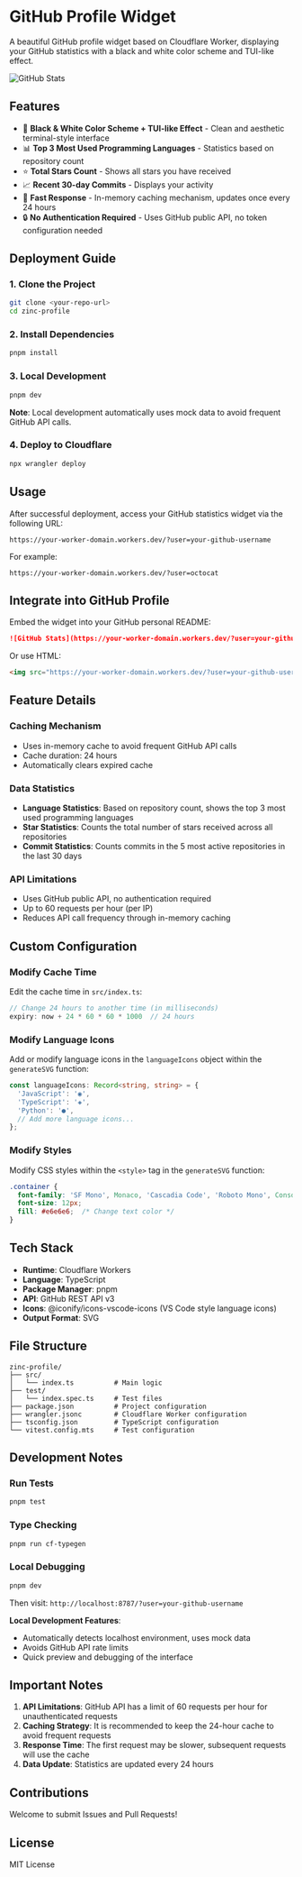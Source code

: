 # GitHub Profile Widget

A beautiful GitHub profile widget based on Cloudflare Worker, displaying your GitHub statistics with a black and white color scheme and TUI-like effect.

![GitHub Stats](https://zinc-profile.songraysmail.workers.dev/?user=ray-d-song) 

## Features

- 🎨 **Black & White Color Scheme + TUI-like Effect** - Clean and aesthetic terminal-style interface
- 📊 **Top 3 Most Used Programming Languages** - Statistics based on repository count
- ⭐ **Total Stars Count** - Shows all stars you have received
- 📈 **Recent 30-day Commits** - Displays your activity
- 🚀 **Fast Response** - In-memory caching mechanism, updates once every 24 hours
- 🔒 **No Authentication Required** - Uses GitHub public API, no token configuration needed

## Deployment Guide

### 1. Clone the Project

```bash
git clone <your-repo-url>
cd zinc-profile
```

### 2. Install Dependencies

```bash
pnpm install
```

### 3. Local Development

```bash
pnpm dev
```

**Note**: Local development automatically uses mock data to avoid frequent GitHub API calls.

### 4. Deploy to Cloudflare

```bash
npx wrangler deploy
```

## Usage

After successful deployment, access your GitHub statistics widget via the following URL:

```
https://your-worker-domain.workers.dev/?user=your-github-username
```

For example:
```
https://your-worker-domain.workers.dev/?user=octocat
```

## Integrate into GitHub Profile

Embed the widget into your GitHub personal README:

```markdown
![GitHub Stats](https://your-worker-domain.workers.dev/?user=your-github-username)
```

Or use HTML:

```html
<img src="https://your-worker-domain.workers.dev/?user=your-github-username" alt="GitHub Stats" />
```

## Feature Details

### Caching Mechanism
- Uses in-memory cache to avoid frequent GitHub API calls
- Cache duration: 24 hours
- Automatically clears expired cache

### Data Statistics
- **Language Statistics**: Based on repository count, shows the top 3 most used programming languages
- **Star Statistics**: Counts the total number of stars received across all repositories
- **Commit Statistics**: Counts commits in the 5 most active repositories in the last 30 days

### API Limitations
- Uses GitHub public API, no authentication required
- Up to 60 requests per hour (per IP)
- Reduces API call frequency through in-memory caching

## Custom Configuration

### Modify Cache Time

Edit the cache time in `src/index.ts`:

```typescript
// Change 24 hours to another time (in milliseconds)
expiry: now + 24 * 60 * 60 * 1000  // 24 hours
```

### Modify Language Icons

Add or modify language icons in the `languageIcons` object within the `generateSVG` function:

```typescript
const languageIcons: Record<string, string> = {
  'JavaScript': '◉',
  'TypeScript': '◈',
  'Python': '●',
  // Add more language icons...
};
```

### Modify Styles

Modify CSS styles within the `<style>` tag in the `generateSVG` function:

```css
.container {
  font-family: 'SF Mono', Monaco, 'Cascadia Code', 'Roboto Mono', Consolas, 'Courier New', monospace;
  font-size: 12px;
  fill: #e6e6e6;  /* Change text color */
}
```

## Tech Stack

- **Runtime**: Cloudflare Workers
- **Language**: TypeScript
- **Package Manager**: pnpm
- **API**: GitHub REST API v3
- **Icons**: @iconify/icons-vscode-icons (VS Code style language icons)
- **Output Format**: SVG

## File Structure

```
zinc-profile/
├── src/
│   └── index.ts          # Main logic
├── test/
│   └── index.spec.ts     # Test files
├── package.json          # Project configuration
├── wrangler.jsonc        # Cloudflare Worker configuration
├── tsconfig.json         # TypeScript configuration
└── vitest.config.mts     # Test configuration
```

## Development Notes

### Run Tests

```bash
pnpm test
```

### Type Checking

```bash
pnpm run cf-typegen
```

### Local Debugging

```bash
pnpm dev
```

Then visit: `http://localhost:8787/?user=your-github-username`

**Local Development Features**:
- Automatically detects localhost environment, uses mock data
- Avoids GitHub API rate limits
- Quick preview and debugging of the interface

## Important Notes

1. **API Limitations**: GitHub API has a limit of 60 requests per hour for unauthenticated requests
2. **Caching Strategy**: It is recommended to keep the 24-hour cache to avoid frequent requests
3. **Response Time**: The first request may be slower, subsequent requests will use the cache
4. **Data Update**: Statistics are updated every 24 hours

## Contributions

Welcome to submit Issues and Pull Requests!

## License

MIT License 